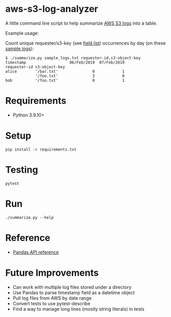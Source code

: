 # aws-s3-log-analyzer

A little command line script to help summarize [AWS S3 logs](https://docs.aws.amazon.com/AmazonS3/latest/userguide/LogFormat.html) into a table.

Example usage:

Count unique requester/s3-key (see [field list](./s3_log_field_list.txt)) occurrences by day (on these [sample logs](./sample_logs.txt)):

```
$ ./summarize.py sample_logs.txt requester-id,s3-object-key
timestamp                   06/Feb/2019  07/Feb/2019
requester-id s3-object-key
alice        '/bar.txt'               0            1
             '/foo.txt'               3            0
bob          '/foo.txt'               0            1
```

# Requirements

- Python 3.9.10+

# Setup

```
pip install -r requirements.txt
```

# Testing

```
pytest
```

# Run

```
./summarize.py --help
```

# Reference

- [Pandas API reference](https://pandas.pydata.org/docs/reference/index.html)

# Future Improvements

- Can work with multiple log files stored under a directory
- Use Pandas to parse timestamp field as a datetime object
- Pull log files from AWS by date range
- Convert tests to use pytest-describe
- Find a way to manage long lines (mostly string literals) in tests
